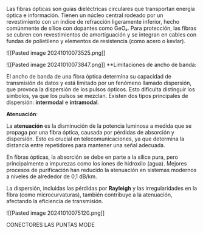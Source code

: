 Las fibras ópticas son guías dieléctricas circulares que transportan energía óptica e información. Tienen un núcleo central rodeado por un revestimiento con un índice de refracción ligeramente inferior, hecho comúnmente de sílice con dopantes como GeO₂. Para protección, las fibras se cubren con revestimientos de amortiguación y se integran en cables con fundas de polietileno y elementos de resistencia (como acero o kevlar).

![[Pasted image 20241010073525.png]]


![[Pasted image 20241010073847.png]]
**Limitaciones de ancho de banda:

El ancho de banda de una fibra óptica determina su capacidad de transmisión de datos y está limitado por un fenómeno llamado dispersión, que provoca la dispersión de los pulsos ópticos. Esto dificulta distinguir los símbolos, ya que los pulsos se mezclan. Existen dos tipos principales de dispersión: **intermodal** e **intramodal**.

**Atenuación**:

La **atenuación** es la disminución de la potencia luminosa a medida que se propaga por una fibra óptica, causada por pérdidas de absorción y dispersión. Esto es crucial en telecomunicaciones, ya que determina la distancia entre repetidores para mantener una señal adecuada.

En fibras ópticas, la absorción se debe en parte a la sílice pura, pero principalmente a impurezas como los iones de hidroxilo (agua). Mejores procesos de purificación han reducido la atenuación en sistemas modernos a niveles de alrededor de 0,1 dB/km.

La dispersión, incluidas las pérdidas por **Rayleigh** y las irregularidades en la fibra (como microcurvaturas), también contribuye a la atenuación, afectando la eficiencia de transmisión.

![[Pasted image 20241010075120.png]]


CONECTORES
LAS PUNTAS
MODE
